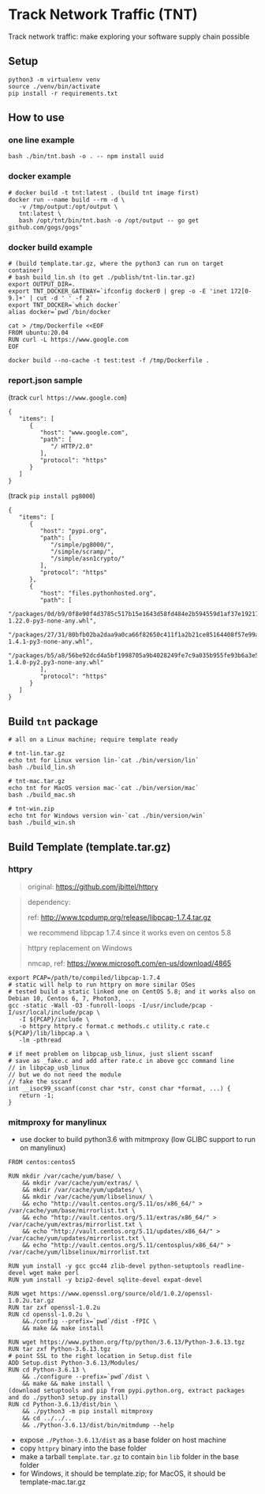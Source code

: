 # Track Network Traffic (TNT)

Track network traffic: make exploring your software supply chain possible

## Setup

```
python3 -m virtualenv venv
source ./venv/bin/activate
pip install -r requirements.txt
```

## How to use

### one line example

```
bash ./bin/tnt.bash -o . -- npm install uuid
```

### docker example

```
# docker build -t tnt:latest . (build tnt image first)
docker run --name build --rm -d \
   -v /tmp/output:/opt/output \
   tnt:latest \
   bash /opt/tnt/bin/tnt.bash -o /opt/output -- go get github.com/gogs/gogs"
```

### docker build example

```
# (build template.tar.gz, where the python3 can run on target container)
# bash build_lin.sh (to get ./publish/tnt-lin.tar.gz)
export OUTPUT_DIR=.
export TNT_DOCKER_GATEWAY=`ifconfig docker0 | grep -o -E 'inet 172[0-9.]+' | cut -d ' ' -f 2`
export TNT_DOCKER=`which docker`
alias docker=`pwd`/bin/docker

cat > /tmp/Dockerfile <<EOF
FROM ubuntu:20.04
RUN curl -L https://www.google.com
EOF

docker build --no-cache -t test:test -f /tmp/Dockerfile .
```

### report.json sample

(track `curl https://www.google.com`)
```
{
   "items": [
      {
         "host": "www.google.com",
         "path": [
            "/ HTTP/2.0"
         ],
         "protocol": "https"
      }
   ]
}
```

(track `pip install pg8000`)
```
{
   "items": [
      {
         "host": "pypi.org",
         "path": [
            "/simple/pg8000/",
            "/simple/scramp/",
            "/simple/asn1crypto/"
         ],
         "protocol": "https"
      },
      {
         "host": "files.pythonhosted.org",
         "path": [
            "/packages/0d/b9/0f8e90f4d3785c517b15e1643d58fd484e2b594559d1af37e19217a74817/pg8000-1.22.0-py3-none-any.whl",
            "/packages/27/31/80bfb02ba2daa9a0ca66f82650c411f1a2b21ce85164408f57e99aab4e4e/scramp-1.4.1-py3-none-any.whl",
            "/packages/b5/a8/56be92dcd4a5bf1998705a9b4028249fe7c9a035b955fe93b6a3e5b829f8/asn1crypto-1.4.0-py2.py3-none-any.whl"
         ],
         "protocol": "https"
      }
   ]
}
```


## Build `tnt` package

```
# all on a Linux machine; require template ready

# tnt-lin.tar.gz
echo tnt for Linux version lin-`cat ./bin/version/lin`
bash ./build_lin.sh

# tnt-mac.tar.gz
echo tnt for MacOS version mac-`cat ./bin/version/mac`
bash ./build_mac.sh

# tnt-win.zip
echo tnt for Windows version win-`cat ./bin/version/win`
bash ./build_win.sh
```


## Build Template (template.tar.gz)

### httpry

> original: https://github.com/jbittel/httpry

> dependency:
>
> ref: http://www.tcpdump.org/release/libpcap-1.7.4.tar.gz
>
> we recommend libpcap 1.7.4 since it works even on centos 5.8

> httpry replacement on Windows
>
> nmcap, ref: https://www.microsoft.com/en-us/download/4865

```
export PCAP=/path/to/compiled/libpcap-1.7.4
# static will help to run httpry on more similar OSes
# tested build a static linked one on CentOS 5.8; and it works also on Debian 10, Centos 6, 7, Photon3, ...
gcc -static -Wall -O3 -funroll-loops -I/usr/include/pcap -I/usr/local/include/pcap \
   -I ${PCAP}/include \
   -o httpry httpry.c format.c methods.c utility.c rate.c ${PCAP}/lib/libpcap.a \
   -lm -pthread

# if meet problem on libpcap_usb_linux, just slient sscanf
# save as _fake.c and add after rate.c in above gcc command line
// in libpcap_usb_linux
// but we do not need the module
// fake the sscanf
int __isoc99_sscanf(const char *str, const char *format, ...) {
   return -1;
}
```

### mitmproxy for manylinux

- use docker to build python3.6 with mitmproxy (low GLIBC support to run on manylinux)

```
FROM centos:centos5

RUN mkdir /var/cache/yum/base/ \
    && mkdir /var/cache/yum/extras/ \
    && mkdir /var/cache/yum/updates/ \
    && mkdir /var/cache/yum/libselinux/ \
    && echo "http://vault.centos.org/5.11/os/x86_64/" > /var/cache/yum/base/mirrorlist.txt \
    && echo "http://vault.centos.org/5.11/extras/x86_64/" > /var/cache/yum/extras/mirrorlist.txt \
    && echo "http://vault.centos.org/5.11/updates/x86_64/" > /var/cache/yum/updates/mirrorlist.txt \
    && echo "http://vault.centos.org/5.11/centosplus/x86_64/" > /var/cache/yum/libselinux/mirrorlist.txt

RUN yum install -y gcc gcc44 zlib-devel python-setuptools readline-devel wget make perl
RUN yum install -y bzip2-devel sqlite-devel expat-devel

RUN wget https://www.openssl.org/source/old/1.0.2/openssl-1.0.2u.tar.gz
RUN tar zxf openssl-1.0.2u
RUN cd openssl-1.0.2u \
    &&./config --prefix=`pwd`/dist -fPIC \
    && make && make install

RUN wget https://www.python.org/ftp/python/3.6.13/Python-3.6.13.tgz
RUN tar zxf Python-3.6.13.tgz
# point SSL to the right location in Setup.dist file
ADD Setup.dist Python-3.6.13/Modules/
RUN cd Python-3.6.13 \
    && ./configure --prefix=`pwd`/dist \
    && make && make install \
(download setuptools and pip from pypi.python.org, extract packages and do ./python3 setup.py install)
RUN cd Python-3.6.13/dist/bin \
    && ./python3 -m pip install mitmproxy
    && cd ../../..
    && ./Python-3.6.13/dist/bin/mitmdump --help
```

- expose `./Python-3.6.13/dist` as a base folder on host machine
- copy `httpry` binary into the base folder
- make a tarball `template.tar.gz` to contain `bin` `lib` folder in the base folder
- for Windows, it should be template.zip; for MacOS, it should be template-mac.tar.gz
